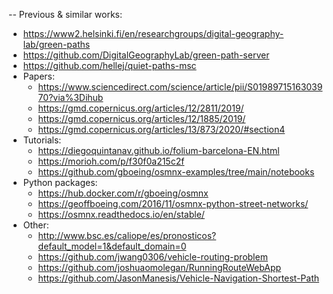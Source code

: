 -- Previous & similar works:
  - https://www2.helsinki.fi/en/researchgroups/digital-geography-lab/green-paths
  - https://github.com/DigitalGeographyLab/green-path-server
  - https://github.com/hellej/quiet-paths-msc
- Papers:
  - https://www.sciencedirect.com/science/article/pii/S0198971516303970?via%3Dihub
  - https://gmd.copernicus.org/articles/12/2811/2019/
  - https://gmd.copernicus.org/articles/12/1885/2019/
  - https://gmd.copernicus.org/articles/13/873/2020/#section4
- Tutorials:
  - https://diegoquintanav.github.io/folium-barcelona-EN.html 
  - https://morioh.com/p/f30f0a215c2f
  - https://github.com/gboeing/osmnx-examples/tree/main/notebooks
- Python packages:
  - https://hub.docker.com/r/gboeing/osmnx 
  - https://geoffboeing.com/2016/11/osmnx-python-street-networks/
  - https://osmnx.readthedocs.io/en/stable/
- Other:
  - http://www.bsc.es/caliope/es/pronosticos?default_model=1&default_domain=0
  - https://github.com/jwang0306/vehicle-routing-problem
  - https://github.com/joshuaomolegan/RunningRouteWebApp
  - https://github.com/JasonManesis/Vehicle-Navigation-Shortest-Path
